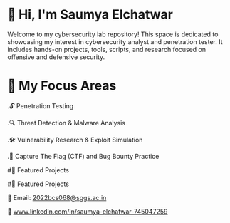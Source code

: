 # 👋 Hi, I'm Saumya Elchatwar
Welcome to my cybersecurity lab repository! This space is dedicated to showcasing my interest in  cybersecurity analyst and  penetration tester. It includes hands-on projects, tools, scripts, and research focused on offensive and defensive security.
# 🧰 My Focus Areas
.🔓 Penetration Testing   

.🔍 Threat Detection & Malware Analysis

.🛠 Vulnerability Research & Exploit Simulation

.🎯 Capture The Flag (CTF) and Bug Bounty Practice

#🚀 Featured Projects

#🚀 Featured Projects

 📧 Email: 2022bcs068@sggs.ac.in
 
 🔗 www.linkedin.com/in/saumya-elchatwar-745047259
